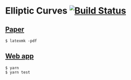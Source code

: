 # Elliptic Curves [![Build Status][status]][travis]

[Paper]
-------

```
$ latexmk -pdf
```

[Web app]
---------

```
$ yarn
$ yarn test
```

[paper]: https://samestep.github.io/elliptic-curves/paper.pdf
[status]: https://travis-ci.com/samestep/elliptic-curves.svg?branch=master
[travis]: https://travis-ci.com/samestep/elliptic-curves
[web app]: https://samestep.github.io/elliptic-curves/
